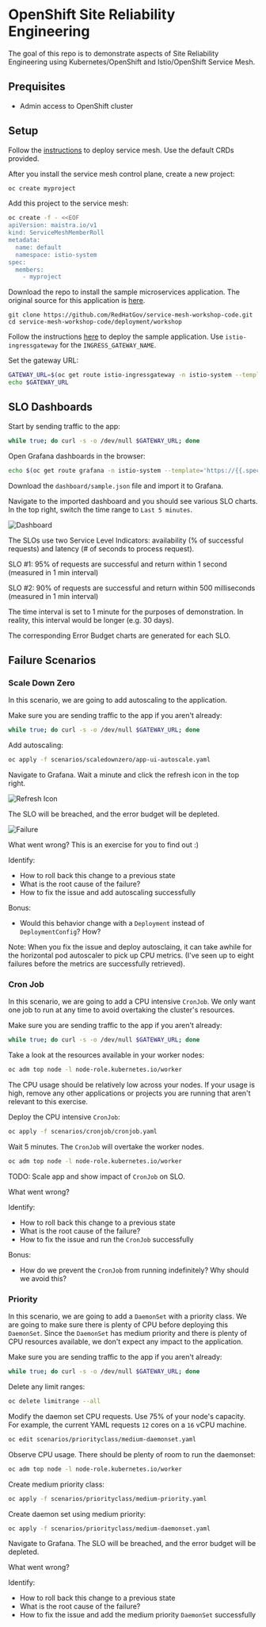# OpenShift Site Reliability Engineering

The goal of this repo is to demonstrate aspects of Site Reliability Engineering using Kubernetes/OpenShift and Istio/OpenShift Service Mesh.

## Prequisites

* Admin access to OpenShift cluster

## Setup

Follow the [instructions](https://docs.openshift.com/container-platform/4.5/service_mesh/service_mesh_install/installing-ossm.html#ossm-operatorhub-install_installing-ossm) to deploy service mesh.  Use the default CRDs provided.

After you install the service mesh control plane, create a new project:

```bash
oc create myproject
```

Add this project to the service mesh:

```bash
oc create -f - <<EOF
apiVersion: maistra.io/v1
kind: ServiceMeshMemberRoll
metadata:
  name: default
  namespace: istio-system
spec:
  members:
    - myproject
```

Download the repo to install the sample microservices application.  The original source for this application is [here](https://github.com/dudash/openshift-microservices).

```
git clone https://github.com/RedHatGov/service-mesh-workshop-code.git
cd service-mesh-workshop-code/deployment/workshop
```

Follow the instructions [here](https://github.com/RedHatGov/service-mesh-workshop-dashboard/blob/main/workshop/content/lab1.3_deploymsa.md) to deploy the sample application.  Use `istio-ingressgateway` for the `INGRESS_GATEWAY_NAME`.

Set the gateway URL:

```bash
GATEWAY_URL=$(oc get route istio-ingressgateway -n istio-system --template='http://{{.spec.host}}')
echo $GATEWAY_URL
```

## SLO Dashboards

Start by sending traffic to the app:

```bash
while true; do curl -s -o /dev/null $GATEWAY_URL; done
```

Open Grafana dashboards in the browser:

```bash
echo $(oc get route grafana -n istio-system --template='https://{{.spec.host}}/dashboards')
```

Download the `dashboard/sample.json` file and import it to Grafana.

Navigate to the imported dashboard and you should see various SLO charts.  In the top right, switch the time range to `Last 5 minutes`. 

![Dashboard](/dashboard/images/dashboard.png?raw=true)

The SLOs use two Service Level Indicators: availability (% of successful requests) and latency (# of seconds to process request).

SLO #1: 95% of requests are successful and return within 1 second (measured in 1 min interval)

SLO #2: 90% of requests are successful and return within 500 milliseconds (measured in 1 min interval)

The time interval is set to 1 minute for the purposes of demonstration.  In reality, this interval would be longer (e.g. 30 days).

The corresponding Error Budget charts are generated for each SLO.

## Failure Scenarios

### Scale Down Zero

In this scenario, we are going to add autoscaling to the application.

Make sure you are sending traffic to the app if you aren't already:
```bash
while true; do curl -s -o /dev/null $GATEWAY_URL; done
```

Add autoscaling:

```bash
oc apply -f scenarios/scaledownzero/app-ui-autoscale.yaml
```

Navigate to Grafana.  Wait a minute and click the refresh icon in the top right.

![Refresh Icon](/dashboard/images/refresh.png?raw=true)

The SLO will be breached, and the error budget will be depleted.

![Failure](/dashboard/images/failure.png?raw=true)

What went wrong?  This is an exercise for you to find out :)

Identify:
* How to roll back this change to a previous state
* What is the root cause of the failure?
* How to fix the issue and add autoscaling successfully

Bonus:
* Would this behavior change with a `Deployment` instead of `DeploymentConfig`?  How?

Note: When you fix the issue and deploy autosclaing, it can take awhile for the horizontal pod autoscaler to pick up CPU metrics.  (I've seen up to eight failures before the metrics are successfully retrieved).

### Cron Job

In this scenario, we are going to add a CPU intensive `CronJob`.  We only want one job to run at any time to avoid overtaking the cluster's resources.

Make sure you are sending traffic to the app if you aren't already:
```bash
while true; do curl -s -o /dev/null $GATEWAY_URL; done
```

Take a look at the resources available in your worker nodes:

```bash
oc adm top node -l node-role.kubernetes.io/worker
```

The CPU usage should be relatively low across your nodes.  If your usage is high, remove any other applications or projects you are running that aren't relevant to this exercise.

Deploy the CPU intensive `CronJob`:

```bash
oc apply -f scenarios/cronjob/cronjob.yaml
```

Wait 5 minutes.  The `CronJob` will overtake the worker nodes.

```bash
oc adm top node -l node-role.kubernetes.io/worker
```

TODO: Scale app and show impact of `CronJob` on SLO.

What went wrong?

Identify:
* How to roll back this change to a previous state
* What is the root cause of the failure?
* How to fix the issue and run the `CronJob` successfully

Bonus:
* How do we prevent the `CronJob` from running indefinitely?  Why should we avoid this?

### Priority

In this scenario, we are going to add a `DaemonSet` with a priority class.  We are going to make sure there is plenty of CPU before deploying this `DaemonSet`.  Since the `DaemonSet` has medium priority and there is plenty of CPU resources available, we don't expect any impact to the application.

Make sure you are sending traffic to the app if you aren't already:
```bash
while true; do curl -s -o /dev/null $GATEWAY_URL; done
```

Delete any limit ranges:
```bash
oc delete limitrange --all
```

Modify the daemon set CPU requests.  Use 75% of your node's capacity.  For example, the current YAML requests `12` cores on a `16` vCPU machine.
```bash
oc edit scenarios/priorityclass/medium-daemonset.yaml
```

Observe CPU usage.  There should be plenty of room to run the daemonset:
```bash
oc adm top node -l node-role.kubernetes.io/worker
```

Create medium priority class:
```bash
oc apply -f scenarios/priorityclass/medium-priority.yaml
```

Create daemon set using medium priority:
```bash
oc apply -f scenarios/priorityclass/medium-daemonset.yaml
```

Navigate to Grafana.  The SLO will be breached, and the error budget will be depleted.

What went wrong?

Identify:
* How to roll back this change to a previous state
* What is the root cause of the failure?
* How to fix the issue and add the medium priority `DaemonSet` successfully
